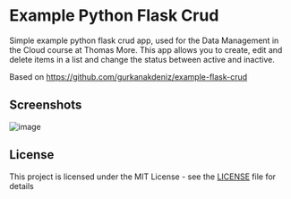 # Example Python Flask Crud

 Simple example python flask crud app, used for the Data Management in the Cloud course at Thomas More. This app allows you to create, edit and delete items in a list and change the status between active and inactive.

 Based on https://github.com/gurkanakdeniz/example-flask-crud
 
## Screenshots


![image](screenshots.png)  
 
## License

This project is licensed under the MIT License - see the [LICENSE](LICENSE) file for details
